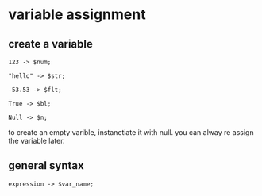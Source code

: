 # variable assignment

## create a variable

```text
123 -> $num;

"hello" -> $str;

-53.53 -> $flt;

True -> $bl;

Null -> $n;
```

to create an empty varible, instanctiate it with null. you can alway re assign the variable later.

## general syntax

```text
expression -> $var_name;
```